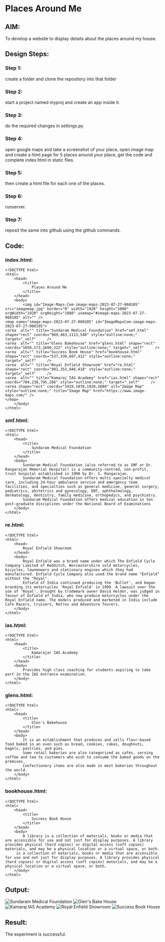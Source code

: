# Places Around Me
## AIM:
To develop a website to display details about the places around my house.

## Design Steps:

### Step 1:
create a folder and clone the repository into that folder

### Step 2:
start a project named myproj and create an app inside it.

### Step 3:
do the required changes in settings.py

### Step 4:
open google maps and take a screenshot of your place, open image map and create a html page for 5 places around your place, get the code and complete index.html in static files.

### Step 5:
then create a html file for each one of the places.

### Step 6:
runserver.

### Step 7:
reposit the same into github using the github commands.

## Code:

### index.html:
```
<!DOCTYPE html>
<html>
    <head>
        <title>
            Places Around Me
        </title>
    </head>
    <body>
        <img id="Image-Maps-Com-image-maps-2023-07-27-060105" src="imagemap.jpg" border="0" width="1920" height="1080" orgWidth="1920" orgHeight="1080" usemap="#image-maps-2023-07-27-060105" alt="" />
<map name="image-maps-2023-07-27-060105" id="ImageMapsCom-image-maps-2023-07-27-060105">
<area  alt="" title="Sundaram Medical Foundation" href="smf.html" shape="rect" coords="989,463,1113,548" style="outline:none;" target="_self"     />
<area  alt="" title="Glens Bakehouse" href="glens.html" shape="rect" coords="1658,173,1699,222" style="outline:none;" target="_self"     />
<area  alt="" title="Success Book House" href="bookhouse.html" shape="rect" coords="537,330,607,412" style="outline:none;" target="_self"     />
<area  alt="" title="Royal Enfield Showroom" href="re.html" shape="rect" coords="901,353,946,418" style="outline:none;" target="_self"     />
<area  alt="" title="Kamaraj IAS Academy" href="ias.html" shape="rect" coords="704,238,795,286" style="outline:none;" target="_self"     />
<area shape="rect" coords="1918,1078,1920,1080" alt="Image Map" style="outline:none;" title="Image Map" href="https://www.image-maps.com/" />
</map>
    </body>
</html>
```

### smf.html:
```
<!DOCTYPE html>
<html>
    <head>
        <title>
            Sundaram Medical Foundation
        </title>
    </head>
    <body>
        Sundaram Medical Foundation (also referred to as SMF or Dr. Rangarajan Memorial Hospital) is a community-centred, non-profit, trust hospital established in 1990 by Dr. S. Rangarajan.
        Sundaram Medical Foundation offers multi-specialty medical care, including 24-hour ambulance service and emergency room facilities, and specialties such as general medicine, general surgery, pediatrics, obstetrics and gynecology, ENT, ophthalmology, dermatology, dentistry, family medicine, orthopedics, and psychiatry.
        Sundaram Medical Foundation offers medical education in ten post-graduate disciplines under the National Board of Examinations
    </body>
</html>
```
### re.html:
```
<!DOCTYPE html>
<html>
    <head>
        Royal Enfield Showroom
    </head>
    <body>
        Royal Enfield was a brand name under which The Enfield Cycle Company Limited of Redditch, Worcestershire sold motorcycles, bicycles, lawnmowers and stationary engines which they had manufactured. Enfield Cycle Company also used the brand name "Enfield" without the "Royal".
        Enfield of India continued producing the 'Bullet', and began branding its motorcycles 'Royal Enfield' in 1999. A lawsuit over the use of 'Royal', brought by trademark owner David Holder, was judged in favour of Enfield of India, who now produce motorcycles under the Royal Enfield name. The models produced and marketed in India include Cafe Racers, Cruisers, Retros and Adventure Tourers.
    </body>
</html>
```

### ias.html:
```
<!DOCTYPE html>
<html>
    <head>
        <title>
            Kamarajar IAS Academy
        </title>
    </head>
    <body>
        Provides high class coaching for students aspiring to take part in the IAS entrance examination.
    </body>
</html>
```
### glens.html:
```
<!DOCTYPE html>
<html>
    <head>
        <title>
            Glen's Bakehouse
        </title>
    </head>
    <body>
        It is an establishment that produces and sells flour-based food baked in an oven such as bread, cookies, cakes, doughnuts, bagels, pastries, and pies. 
        Some retail bakeries are also categorized as cafés, serving coffee and tea to customers who wish to consume the baked goods on the premises.
        Confectionery items are also made in most bakeries throughout the world.
    </body>
</html>
```

### bookhouse.html:
```
<!DOCTYPE html>
<html>
    <head>
        <title>
            Success Book House
        </title>
    </head>
    <body>
        A library is a collection of materials, books or media that are accessible for use and not just for display purposes. A library provides physical (hard copies) or digital access (soft copies) materials, and may be a physical location or a virtual space, or both. 
     is a collection of materials, books or media that are accessible for use and not just for display purposes. A library provides physical (hard copies) or digital access (soft copies) materials, and may be a physical location or a virtual space, or both. 
    </body>
</html>
```

## Output:
![Sundaram Medical Foundation](smf.png)
![Glen's Bake House](glensbakehouse.png)
![Kamaraj IAS Academy](kamarajiasacademy.png)
![Royal Enfield Showroom](royalenfieldshowroom.png)
![Success Book House](successbookhouse.png)

## Result:
The experiment is successful.